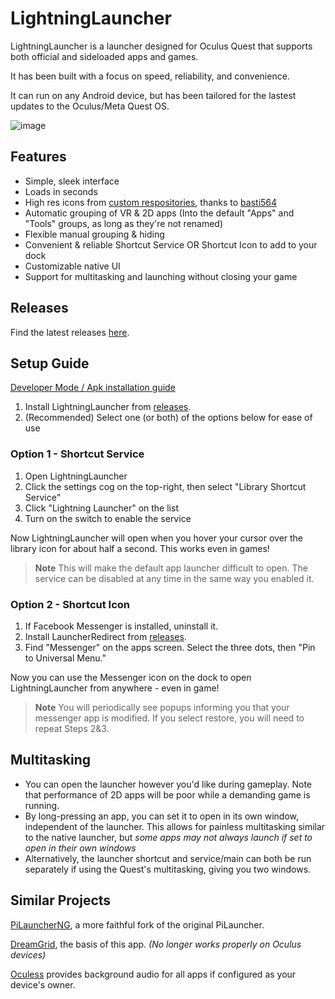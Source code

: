 # LightningLauncher

LightningLauncher is a launcher designed for Oculus Quest that supports both official and sideloaded apps and games.

It has been built with a focus on speed, reliability, and convenience.

It can run on any Android device, but has been tailored for the lastest updates to the Oculus/Meta Quest OS.

![image](https://github.com/threethan/LightningLauncher/assets/12588584/5a0acec5-2102-4afe-adb3-0f7bb4972623)

## Features
- Simple, sleek interface
- Loads in seconds
- High res icons from [custom respositories](https://github.com/basti564/LauncherIcons), thanks to [basti564](https://github.com/basti564/)
- Automatic grouping of VR & 2D apps  (Into the default "Apps" and "Tools" groups, as long as they're not renamed)
- Flexible manual grouping & hiding
- Convenient & reliable Shortcut Service OR Shortcut Icon to add to your dock
- Customizable native UI
- Support for multitasking and launching without closing your game


## Releases

Find the latest releases [here](https://github.com/threethan/LightningLauncher/releases).


## Setup Guide
[Developer Mode / Apk installation guide](https://levelup.gitconnected.com/install-android-apps-onto-the-oculus-quest-2-without-going-through-the-app-store-a3336cac3a0e)

1. Install LightningLauncher from [releases](https://github.com/threethan/LightningLauncher/releases/latest).
2. (Recommended) Select one (or both) of the options below for ease of use

### Option 1 - Shortcut Service
1. Open LightningLauncher
2. Click the settings cog on the top-right, then select "Library Shortcut Service"
3. Click "Lightning Launcher" on the list
4. Turn on the switch to enable the service

Now LightningLauncher will open when you hover your cursor over the library icon for about half a second. This works even in games!
> **Note**
> This will make the default app launcher difficult to open. The service can be disabled at any time in the same way you enabled it.

### Option 2 - Shortcut Icon
1. If Facebook Messenger is installed, uninstall it.
2. Install LauncherRedirect from [releases](https://github.com/threethan/LightningLauncher/releases/latest).
3. Find "Messenger" on the apps screen. Select the three dots, then "Pin to Universal Menu."

Now you can use the Messenger icon on the dock to open LightningLauncher from anywhere - even in game!
> **Note**
> You will periodically see popups informing you that your messenger app is modified. If you select restore, you will need to repeat Steps 2&3.
> 
## Multitasking
- You can open the launcher however you'd like during gameplay. Note that performance of 2D apps will be poor while a demanding game is running.
- By long-pressing an app, you can set it to open in its own window, independent of the launcher. This allows for painless multitasking similar to the native launcher, but *some apps may not always launch if set to open in their own windows*
- Alternatively, the launcher shortcut and service/main can both be run separately if using the Quest's multitasking, giving you two windows.

## Similar Projects

[PiLauncherNG]([https://github.com/Veticia/PiLauncherNext](https://github.com/ValentineShilov/PiLauncherNG)), a more faithful fork of the original PiLauncher.

[DreamGrid](https://github.com/basti564/DreamGrid), the basis of this app. *(No longer works properly on Oculus devices)*

[Oculess](https://github.com/basti564/Oculess) provides background audio for all apps if configured as your device's owner.
